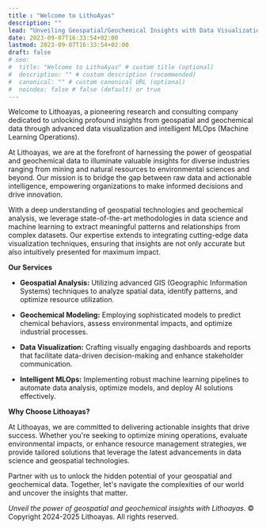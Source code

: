 ```yaml
---
title : "Welcome to LithoAyas"
description: ""
lead: "Unveiling Geospatial/Geochemical Insights with Data Visualization and Intelligent MLOps"
date: 2023-09-07T16:33:54+02:00
lastmod: 2023-09-07T16:33:54+02:00
draft: false
# seo:
#  title: "Welcome to LithoAyas" # custom title (optional)
#  description: "" # custom description (recommended)
#  canonical: "" # custom canonical URL (optional)
#  noindex: false # false (default) or true
---
```




Welcome to Lithoayas, a pioneering research and consulting company dedicated to unlocking profound insights from geospatial and geochemical data through advanced data visualization and intelligent MLOps (Machine Learning Operations).

At Lithoayas, we are at the forefront of harnessing the power of geospatial and geochemical data to illuminate valuable insights for diverse industries ranging from mining and natural resources to environmental sciences and beyond. Our mission is to bridge the gap between raw data and actionable intelligence, empowering organizations to make informed decisions and drive innovation.

With a deep understanding of geospatial technologies and geochemical analysis, we leverage state-of-the-art methodologies in data science and machine learning to extract meaningful patterns and relationships from complex datasets. Our expertise extends to integrating cutting-edge data visualization techniques, ensuring that insights are not only accurate but also intuitively presented for maximum impact.

**Our Services**

- **Geospatial Analysis:** Utilizing advanced GIS (Geographic Information Systems) techniques to analyze spatial data, identify patterns, and optimize resource utilization.
  
- **Geochemical Modeling:** Employing sophisticated models to predict chemical behaviors, assess environmental impacts, and optimize industrial processes.

- **Data Visualization:** Crafting visually engaging dashboards and reports that facilitate data-driven decision-making and enhance stakeholder communication.

- **Intelligent MLOps:** Implementing robust machine learning pipelines to automate data analysis, optimize models, and deploy AI solutions effectively.

**Why Choose Lithoayas?**

At Lithoayas, we are committed to delivering actionable insights that drive success. Whether you're seeking to optimize mining operations, evaluate environmental impacts, or enhance resource management strategies, we provide tailored solutions that leverage the latest advancements in data science and geospatial technologies.

Partner with us to unlock the hidden potential of your geospatial and geochemical data. Together, let's navigate the complexities of our world and uncover the insights that matter.

*Unveil the power of geospatial and geochemical insights with Lithoayas.*
© Copyright 2024-2025 Lithoayas. All rights reserved.
